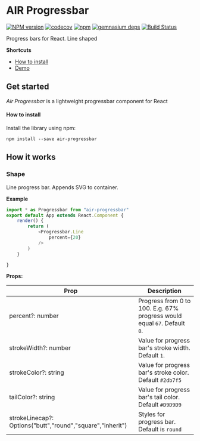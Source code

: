 # AIR Progressbar

[![NPM version](http://img.shields.io/npm/v/air-progressbar.svg?style=flat-square)]((https://www.npmjs.com/package/air-progressbar))
[![codecov](https://codecov.io/gh/AirSquire/AirProgressbar/branch/master/graph/badge.svg)](https://codecov.io/gh/codecov/example-typescript)
[![npm](https://img.shields.io/npm/dm/air-progressbar.svg?style=flat-square)](https://www.npmjs.com/package/air-progressbar)
[![gemnasium deps](http://img.shields.io/gemnasium/react-component/progress.svg?style=flat-square)](https://www.npmjs.com/package/air-progressbar)
[![Build Status](https://travis-ci.org/Airsquire/AirProgressbar.svg?style=flat-square&branch=master)](https://travis-ci.org/Airsquire/AirProgressbar)

Progress bars for React. Line shaped

**Shortcuts**

* [How to install](#how-to-install)
* [Demo](https://airsquire.github.io/AirProgressbar/demo)


## Get started

*Air Progressbar* is a lightweight progressbar component for React

#### How to install

Install the library using npm:

```
npm install --save air-progressbar
```

## How it works


### Shape

Line progress bar. Appends SVG to container.

**Example**

```javascript
import * as Progressbar from "air-progressbar"
export default App extends React.Component {
    render() {
        return (
            <Progressbar.Line
                percent={20}
            />
        )
    }

}
```

**Props:**

Prop               | Description
-------------------|------------------------
percent?: number           | Progress from 0 to 100. E.g. 67% progress would equal `67`. Default `0`.
strokeWidth?: number               | Value for progress bar's stroke width. Default `1`.
strokeColor?: string            | Value for progress bar's stroke color. Default `#2db7f5`
tailColor?: string     | Value for progress bar's tail color. Default `#D9D9D9`
strokeLinecap?: Options("butt","round","square","inherit")     | Styles for progress bar. Default is `round`

